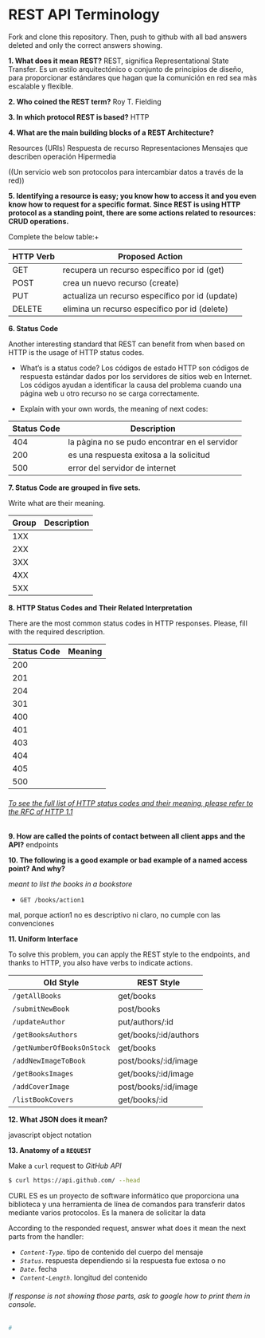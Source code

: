 # REST API Terminology 

Fork and clone this repository. Then, push to github with all bad answers deleted and only the correct answers showing.

**1. What does it mean REST?**
REST, significa Representational State Transfer. Es un estilo arquitectónico o conjunto de principios de diseño, para proporcionar estándares que hagan que la comunición en red sea màs escalable y flexible.


**2. Who coined the REST term?**
Roy T. Fielding

**3. In which protocol REST is based?**
HTTP


**4. What are the main building blocks of a REST Architecture?**

Resources (URIs)
Respuesta de recurso
Representaciones
Mensajes que describen operación
Hipermedia


((Un servicio web son protocolos para intercambiar datos a través de la red))

**5. Identifying a resource is easy; you know how to access it and you even know how to request for a specific format. Since REST is using HTTP protocol as a standing point, there are some actions related to resources: CRUD operations.**

Complete the below table:+


|HTTP Verb|Proposed Action            
|---------|---------------            
|GET      |recupera un recurso específico por id (get)                    
|POST     |crea un nuevo recurso   (create)                      
|PUT      |actualiza un recurso específico por id (update)                     
|DELETE   | elimina un recurso específico por id   (delete)    



**6. Status Code**

Another interesting standard that REST can benefit from when based on HTTP is the usage of HTTP status codes.

+ What’s is a status code?
Los códigos de estado HTTP son códigos de respuesta estándar dados por los servidores de sitios web en Internet. Los códigos ayudan a identificar la causa del problema cuando una página web u otro recurso no se carga correctamente.


+ Explain with your own words, the meaning of next codes:

|Status Code|Description|
|-----------|-----------
|404        |  la pàgina no se pudo encontrar en el servidor         
|200        |  es una respuesta exitosa a la solicitud       
|500        |  error del servidor de internet         

**7. Status Code are grouped in five sets.**

Write what are their meaning.

|Group|Description|
|-----|-----------|
|1XX| | es una respuesta informativa que indica que la solicitud fue recibida y entendida.Se emite de manera provisional
 2XX| | la accion fue recibida, entendida y aceptada
|3XX| |	redirección
 4XX| |	el cliente causó el error
|5XX| |	errores del servidor

**8. HTTP Status Codes and Their Related Interpretation**

There are the most common status codes in HTTP responses. Please, fill with the required description.

|Status Code|Meaning|
|-----------|-------|
|200| |	respuesta exitosa
|201| |	creado
 204| | no contenido			
|301| | lo movieron permanenteemnte
|400| | mala respuesta
|401| |	
|403| | forbiden
|404| |	not found
|405| |	no reload
|500| | internal server error
 
###### [To see the full list of HTTP status codes and their meaning, please refer to the RFC of HTTP 1.1](http://tools.ietf.org/html/rfc7231#section-6)

**9. How are called the points of contact between all client apps and the API?**
endpoints


**10. The following is a good example or bad example of a named access point? And why?**

_meant to list the books in a bookstore_

+ `GET /books/action1`

mal, porque action1 no es descriptivo ni claro, no cumple con las convenciones


**11. Uniform Interface**



To solve this problem, you can apply the REST style to the endpoints, and thanks to HTTP, you also have verbs to indicate actions.

|Old Style|REST Style|
|---------|----------|
|`/getAllBooks`            |   get/books         
|`/submitNewBook`          |   post/books        
|`/updateAuthor`           |   put/authors/:id
|`/getBooksAuthors`        |   get/books/:id/authors
|`/getNumberOfBooksOnStock`|   get/books
|`/addNewImageToBook`      |   post/books/:id/image
|`/getBooksImages`         |   get/books/:id/image
|`/addCoverImage`          |   post/books/:id/image
|`/listBookCovers`         |   get/books/:id



**12. What JSON does it mean?**

javascript object notation

**13. Anatomy of a `REQUEST`**

Make a `curl` request to _GitHub API_

```sh
$ curl https://api.github.com/ --head
```
CURL ES es un proyecto de software informático que proporciona una biblioteca y una herramienta de línea de comandos para transferir datos mediante varios protocolos. Es la manera de solicitar la data


According to the responded request, answer what does it mean the next parts from the handler:

+ _`Content-Type`_. tipo de contenido del cuerpo del mensaje
+ _`Status`_. respuesta dependiendo si la respuesta fue extosa o no
+ _`Date`_. fecha
+ _`Content-Length`_. longitud del contenido


###### If response is not showing those parts, ask to google how to print them in console.

```sh
# 
```
